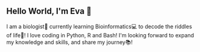 ## Hello World, I'm Eva 👋

I am a biologist🌱 currently learning Bioinformatics💻 to decode the riddles of life🧩!
I love coding in Python, R and Bash! I'm looking forward to expand my knowledge and skills, and share my journey📚! 
